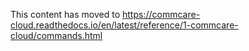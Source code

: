 This content has moved to https://commcare-cloud.readthedocs.io/en/latest/reference/1-commcare-cloud/commands.html
